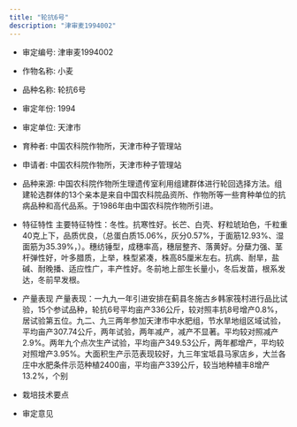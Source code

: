 ```yaml
---
title: "轮抗6号"
description: "津审麦1994002"
---
```

* 审定编号:  津审麦1994002

*  作物名称:  小麦

*  品种名称:  轮抗6号

*  审定年份:  1994

*  审定单位:  天津市

* 育种者:  中国农科院作物所，天津市种子管理站

*  申请者:  中国农科院作物所，天津市种子管理站

*  品种来源:  中国农科院作物所生理遗传室利用组建群体进行轮回选择方法。组建轮选群体的13个亲本是来自中国农科院品资所、作物所等一些育种单位的抗病品种和高代品系。于1986年由中国农科院作物所引进。

*  特征特性
主要特征特性：冬性。抗寒性好。长芒、白壳、籽粒琥珀色，千粒重40克上下，品质优良，（总蛋白质15.06%，灰分0.57%，于面筋12.93%、湿面筋为35.39%，）。穗纺锤型，成穗率高，穗层整齐、落黄好。分蘖力强、茎杆弹性好，叶多腊质，上举，株型紧凑，株高85厘米左右。抗病、耐旱，盐碱、耐晚播、适应性广，丰产性好。冬前地上部生长量小，冬后发苗，根系发达，冬前早发根。

*  产量表现
产量表现：一九九一年引进安排在蓟县冬施古乡韩家筏村进行品比试验，15个参试品种，轮抗6号平均亩产336公斤，较对照丰抗8号增产0.8%，居试验第五位。九二、九三两年参加天津市中水肥组，节水旱地组区域试验，平均亩产307.74公斤，两年试验，两年减产，减产不显著。平均较对照减产2.9%。两年九个点次生产试验，平均亩产349.53公斤，两年都增产，平均较对照增产3.95%。大面积生产示范表现较好，九三年宝坻县马家店乡，大兰各庄中水肥条件示范种植2400亩，平均亩产339公斤，较当地种植丰8增产13.2%，个别

*  栽培技术要点


*  审定意见


